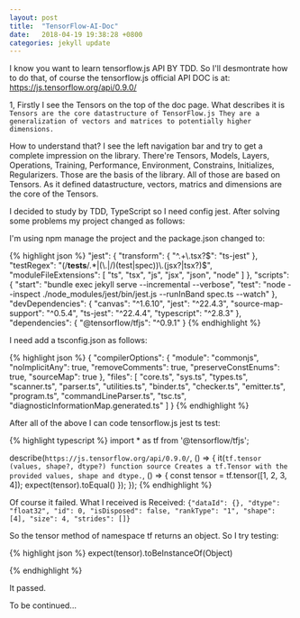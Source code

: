 ```yaml
---
layout: post
title:  "TensorFlow-AI-Doc"
date:   2018-04-19 19:38:28 +0800
categories: jekyll update
---
```

I know you want to learn tensorflow.js API BY TDD. So I'll desmontrate how to do that, of course the tensorflow.js official API DOC is at: https://js.tensorflow.org/api/0.9.0/

1, Firstly I see the Tensors on the top of the doc page. What describes it is `Tensors are the core datastructure of TensorFlow.js They are a generalization of vectors and matrices to potentially higher dimensions.`

How to understand that? I see the left navigation bar and try to get a complete impression on the library. There're Tensors, Models, Layers, Operations, Training, Performance, Environment, Constrains, Initializes, Regularizers. Those are the basis of the library. All of those are based on Tensors. As it defined datastructure, vectors, matrics and dimensions are the core of the Tensors.

I decided to study by TDD, TypeScript so I need config jest. After solving some problems my project changed as follows:

I'm using npm manage the project and the package.json changed to:

{% highlight json %}
"jest": {
    "transform": {
      "^.+\\.tsx?$": "ts-jest"
    },
    "testRegex": "(/__tests__/.*|(\\.|/)(test|spec))\\.(jsx?|tsx?)$",
    "moduleFileExtensions": [
      "ts",
      "tsx",
      "js",
      "jsx",
      "json",
      "node"
    ]
  },
  "scripts": {
    "start": "bundle exec jekyll serve --incremental  --verbose",
    "test": "node --inspect ./node_modules/jest/bin/jest.js --runInBand  spec.ts --watch"
  },
   "devDependencies": {
    "canvas": "^1.6.10",
    "jest": "^22.4.3",
    "source-map-support": "^0.5.4",
    "ts-jest": "^22.4.4",
    "typescript": "^2.8.3"
  },
  "dependencies": {
    "@tensorflow/tfjs": "^0.9.1"
  }
{% endhighlight %}

I need add a tsconfig.json as follows:

{% highlight json %}
{
    "compilerOptions": {
        "module": "commonjs",
        "noImplicitAny": true,
        "removeComments": true,
        "preserveConstEnums": true,
        "sourceMap": true
    },
    "files": [
        "core.ts",
        "sys.ts",
        "types.ts",
        "scanner.ts",
        "parser.ts",
        "utilities.ts",
        "binder.ts",
        "checker.ts",
        "emitter.ts",
        "program.ts",
        "commandLineParser.ts",
        "tsc.ts",
        "diagnosticInformationMap.generated.ts"
    ]
}
{% endhighlight %}

After all of the above I can code tensorflow.js jest ts test:

{% highlight typescript %}
import * as tf from '@tensorflow/tfjs';

describe(`https://js.tensorflow.org/api/0.9.0/`, () => {
    it(`tf.tensor (values, shape?, dtype?) function source
Creates a tf.Tensor with the provided values, shape and dtype.`, () => {
            const tensor = tf.tensor([1, 2, 3, 4]);
            expect(tensor).toEqual()
        });
});
{% endhighlight %}

Of course it failed. What I received is Received:
      `{"dataId": {}, "dtype": "float32", "id": 0, "isDisposed": false, "rankType": "1", "shape": [4], "size": 4, "strides": []}`

So the tensor method of namespace tf returns an object. So I try testing:

{% highlight json %}
            expect(tensor).toBeInstanceOf(Object)
 
{% endhighlight %}

It passed.

To be continued...
